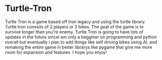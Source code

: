 # Turtle-Tron
Turtle Tron is a game based off tron legacy and using the turtle library. Turtle tron conssits of 2 players or 2 bikes.
The goal of the game is to surivive longer than you're enemy. Turtle Tron is going to have lots of updates in the future sincei am only a begginer on programming and python overall but eventually i plan to add things like self driving bikes using AI, and remaking the entire game in better librarys like pygame that give me more room for expansion and features.
I hope you enjoy!
